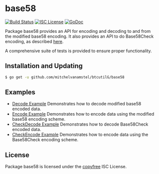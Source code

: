 base58
==========

[![Build Status](http://img.shields.io/travis/martinboehm/btcutil.svg)](https://travis-ci.org/martinboehm/btcutil)
[![ISC License](http://img.shields.io/badge/license-ISC-blue.svg)](http://copyfree.org)
[![GoDoc](https://img.shields.io/badge/godoc-reference-blue.svg)](http://godoc.org/github.com/mitchelvanamstel/btcutilG/base58)

Package base58 provides an API for encoding and decoding to and from the
modified base58 encoding.  It also provides an API to do Base58Check encoding,
as described [here](https://en.bitcoin.it/wiki/Base58Check_encoding).

A comprehensive suite of tests is provided to ensure proper functionality.

## Installation and Updating

```bash
$ go get -u github.com/mitchelvanamstel/btcutilG/base58
```

## Examples

* [Decode Example](http://godoc.org/github.com/mitchelvanamstel/btcutilG/base58#example-Decode)
  Demonstrates how to decode modified base58 encoded data.
* [Encode Example](http://godoc.org/github.com/mitchelvanamstel/btcutilG/base58#example-Encode)
  Demonstrates how to encode data using the modified base58 encoding scheme.
* [CheckDecode Example](http://godoc.org/github.com/mitchelvanamstel/btcutilG/base58#example-CheckDecode)
  Demonstrates how to decode Base58Check encoded data.
* [CheckEncode Example](http://godoc.org/github.com/mitchelvanamstel/btcutilG/base58#example-CheckEncode)
  Demonstrates how to encode data using the Base58Check encoding scheme.

## License

Package base58 is licensed under the [copyfree](http://copyfree.org) ISC
License.
